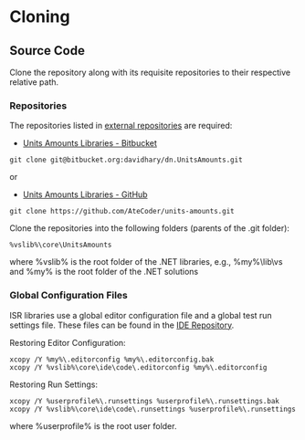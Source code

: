 # Cloning

<a name="Source-Code"></a>
## Source Code
Clone the repository along with its requisite repositories to their respective relative path.

### Repositories
The repositories listed in [external repositories](ExternalReposCommits.csv) are required:
* [Units Amounts Libraries - Bitbucket]

```
git clone git@bitbucket.org:davidhary/dn.UnitsAmounts.git
```

or  
* [Units Amounts Libraries - GitHub]

```
git clone https://github.com/AteCoder/units-amounts.git
```

Clone the repositories into the following folders (parents of the .git folder):
```
%vslib%\core\UnitsAmounts
```
where %vslib% is the root folder of the .NET libraries, e.g., %my%\lib\vs 
and %my% is the root folder of the .NET solutions

### Global Configuration Files
ISR libraries use a global editor configuration file and a global test run settings file. 
These files can be found in the [IDE Repository].

Restoring Editor Configuration:
```
xcopy /Y %my%\.editorconfig %my%\.editorconfig.bak
xcopy /Y %vslib%\core\ide\code\.editorconfig %my%\.editorconfig
```

Restoring Run Settings:
```
xcopy /Y %userprofile%\.runsettings %userprofile%\.runsettings.bak
xcopy /Y %vslib%\core\ide\code\.runsettings %userprofile%\.runsettings
```
where %userprofile% is the root user folder.

[Units Amounts Libraries - Bitbucket]: https://bitbucket.org/davidhary/dn.UnitsAmounts
[Units Amounts Libraries - GitHub]: https://github.com/atecoder/units-amounts
[Rudi Breedenraedt]: https://www.codeproject.com/Articles/611731/Working-with-Units-and-Amounts

[IDE Repository]: https://www.bitbucket.org/davidhary/vs.ide
[external repositories]: ExternalReposCommits.csv

